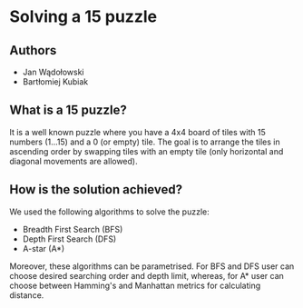 # Solving a 15 puzzle

## Authors

* Jan Wądołowski
* Bartłomiej Kubiak

## What is a 15 puzzle?

It is a well known puzzle where you have a 4x4 board of tiles with 15 numbers (1...15) and a 0 (or empty) tile. The goal is to arrange the tiles
in ascending order by swapping tiles with an empty tile (only horizontal and diagonal movements are allowed).

## How is the solution achieved?

We used the following algorithms to solve the puzzle:

* Breadth First Search (BFS)
* Depth First Search (DFS)
* A-star (A*)

Moreover, these algorithms can be parametrised. For BFS and DFS user can choose desired searching order and depth limit, whereas, for A* user can choose between Hamming's and Manhattan metrics for calculating distance.
